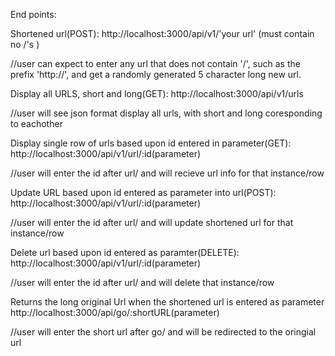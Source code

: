 End points:



Shortened url(POST):
http://localhost:3000/api/v1/'your url' (must contain no /'s )

//user can expect to enter any url that does not contain '/', such as the prefix 'http://', and get a randomly generated 5 character long new url.

Display all URLS, short and long(GET):
http://localhost:3000/api/v1/urls

//user will see json format display all urls, with short and long coresponding to eachother

Display single row of urls based upon id entered in parameter(GET):
http://localhost:3000/api/v1/url/:id(parameter) 

//user will enter the id after url/ and will recieve url info for that instance/row

Update URL based upon id entered as parameter into url(POST):
http://localhost:3000/api/v1/url/:id(parameter) 

//user will enter the id after url/ and will update shortened url for that instance/row


Delete url based upon id entered as paramter(DELETE):
http://localhost:3000/api/v1/url/:id(parameter) 

//user will enter the id after url/ and will delete that instance/row

Returns the long original Url when the shortened url is entered as parameter
http://localhost:3000/api/go/:shortURL(parameter)

//user will enter the short url after go/ and will be redirected to the oringial url

